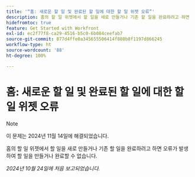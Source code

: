 ```yaml
---
title: '“홈: 새로운 할 일 및 완료된 할 일에 대한 할 일 위젯 오류”'
description: 홈의 할 일 위젯에서 할 일을 새로 만들거나 기존 할 일을 완료하려고 하면 오류가 발생하여 할 일을 만들거나 완료할 수 없습니다.
hidefromtoc: true
feature: Get Started with Workfront
exl-id: ec2f77f8-ca29-4516-b5c0-6b084ceefab7
source-git-commit: 877d4ffe0a345655506414f880b8f1197d866245
workflow-type: ht
source-wordcount: '88'
ht-degree: 100%

---
```


# 홈: 새로운 할 일 및 완료된 할 일에 대한 할 일 위젯 오류

>[!NOTE]
>
>이 문제는 2024년 11월 14일에 해결되었습니다.

홈의 할 일 위젯에서 할 일을 새로 만들거나 기존 할 일을 완료하려고 하면 오류가 발생하여 할 일을 만들거나 완료할 수 없습니다.

_2024년 10월 24일에 처음 보고되었습니다._
